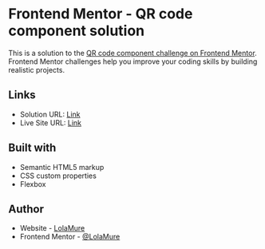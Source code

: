 # Frontend Mentor - QR code component solution

This is a solution to the [QR code component challenge on Frontend Mentor](https://www.frontendmentor.io/challenges/qr-code-component-iux_sIO_H). Frontend Mentor challenges help you improve your coding skills by building realistic projects. 

## Links

- Solution URL: [Link](https://lolamure.github.io/qr-code-component/)
- Live Site URL: [Link](https://github.com/LolaMure/qr-code-component)

## Built with

- Semantic HTML5 markup
- CSS custom properties
- Flexbox

## Author

- Website - [LolaMure](https://github.com/LolaMure/)
- Frontend Mentor - [@LolaMure](https://www.frontendmentor.io/profile/LolaMure)
